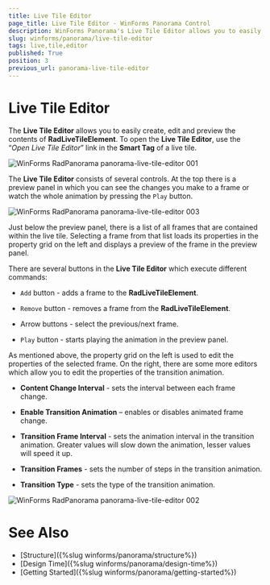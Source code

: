 ```yaml
---
title: Live Tile Editor
page_title: Live Tile Editor - WinForms Panorama Control
description: WinForms Panorama's Live Tile Editor allows you to easily create, edit and preview the contents of RadLiveTileElement.
slug: winforms/panorama/live-tile-editor
tags: live,tile,editor
published: True
position: 3
previous_url: panorama-live-tile-editor
---
```


# Live Tile Editor

The **Live Tile Editor** allows you to easily create, edit and preview the contents of **RadLiveTileElement**. To open the **Live Tile Editor**, use the “*Open Live Tile Editor*” link in the **Smart Tag** of a live tile. 

![WinForms RadPanorama panorama-live-tile-editor 001](images/panorama-live-tile-editor001.png)

The **Live Tile Editor** consists of several controls. At the top there is a preview panel in which you can see the changes you make to a frame or watch the whole animation by pressing the `Play` button.  

![WinForms RadPanorama panorama-live-tile-editor 003](images/panorama-live-tile-editor003.gif)     

Just below the preview panel, there is a list of all frames that are contained within the live tile. Selecting a frame from that list loads its properties in the property grid on the left and displays a preview of the frame in the preview panel.

There are several buttons in the **Live Tile Editor** which execute different commands:

* `Add` button - adds a frame to the **RadLiveTileElement**.

* `Remove` button - removes a frame from the **RadLiveTileElement**.

* Arrow buttons - select the previous/next frame.

* `Play` button - starts playing the animation in the preview panel.

As mentioned above, the property grid on the left is used to edit the properties of the selected frame. On the right, there are some more editors which allow you to edit the properties of the transition animation.

* **Content Change Interval** - sets the interval between each frame change.

* **Enable Transition Animation** – enables or disables animated frame change.

* **Transition Frame Interval** - sets the animation interval in the transition animation. Greater values will slow down the animation, lesser values will speed it up.

* **Transition Frames** - sets the number of steps in the transition animation.

* **Transition Type** - sets the type of the transition animation. 

![WinForms RadPanorama panorama-live-tile-editor 002](images/panorama-live-tile-editor002.png)


# See Also

* [Structure]({%slug winforms/panorama/structure%})	
* [Design Time]({%slug winforms/panorama/design-time%})	
* [Getting Started]({%slug winforms/panorama/getting-started%})	

